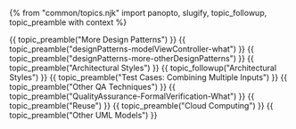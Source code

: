 {% from "common/topics.njk" import panopto, slugify, topic_followup, topic_preamble with context %}

<!-- ---------------------------------------------------------------------------- -->
{{ topic_preamble("More Design Patterns") }}
{{ topic_preamble("designPatterns-modelViewController-what") }}
{{ topic_preamble("designPatterns-more-otherDesignPatterns") }}
{{ topic_preamble("Architectural Styles") }}
{{ topic_followup("Architectural Styles") }}
{{ topic_preamble("Test Cases: Combining Multiple Inputs") }}
{{ topic_preamble("Other QA Techniques") }}
{{ topic_preamble("QualityAssurance-FormalVerification-What") }}
{{ topic_preamble("Reuse") }}
{{ topic_preamble("Cloud Computing") }}
{{ topic_preamble("Other UML Models") }}
